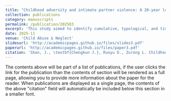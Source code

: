 ```yaml
---
title: "Childhood adversity and intimate partner violence: A 20-year longitudinal study of cumulative, typological, and sex effects"
collection: publications
category: manuscripts
permalink: /publication/202503
excerpt: 'This study aimed to identify cumulative, typological, and time-varying effects of ACEs on IPV victimization and perpetration and examine sex-based differences in these associations.'
date: 2025-11
venue: 'Child Abuse & Neglect'
slidesurl: 'http://academicpages.github.io/files/slides3.pdf'
paperurl: 'http://academicpages.github.io/files/paper3.pdf'
citation: 'Shan, J., \textbf{Chengkun J.}, Ruoyu D., Zurong L. Childhood adversity and intimate partner violence: A 20-year longitudinal study of cumulative, typological, and gendered effects. \textit{Chile Abuse and Neglect}, 2025.'
---
```


The contents above will be part of a list of publications, if the user clicks the link for the publication than the contents of section will be rendered as a full page, allowing you to provide more information about the paper for the reader. When publications are displayed as a single page, the contents of the above "citation" field will automatically be included below this section in a smaller font.